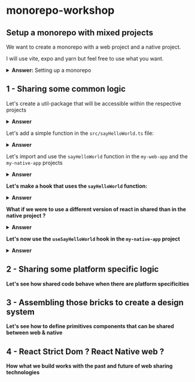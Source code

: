 # monorepo-workshop

## Setup a monorepo with mixed projects

We want to create a monorepo with a web project and a native project.

I will use vite, expo and yarn but feel free to use what you want.

<details>
  <summary><strong>Answer:</strong> Setting up a monorepo</summary>

  ```sh
  mkdir packages
  cd packages

  npm create vite@latest
  npx create-expo-app@latest
  ```

  Let's set up a monorepo with yarn:

  ```sh
  yarn init
  yarn set version stable
  yarn install
  ```

  Let's set the node linker to node-modules in the `.yarnrc.yml` file:

  ```yml
  nodeLinker: node-modules
  ```

  Let's add the two projects as workspaces in the `package.json` file:

  ```json
  "workspaces": [
    "packages/*"
  ]
  ```
</details>


## 1 - Sharing some common logic

Let's create a util-package that will be accessible within the respective projects

<details>
  <summary><strong>Answer</strong></summary>

  ```sh
  mkdir packages/util-shared
  cd packages/util-shared
  yarn init
  ```
  Make sure to set the name to `@my-monorepo/util-shared` and the version to `1.0.0`

  Add the shared package as a dependency to the web & native projects

  ```json
  "dependencies": {
    "@my-monorepo/util-shared": "1.0.0"
  }
  ```
</details>

Let's add a simple function in the `src/sayHelloWorld.ts` file:

<details>
  <summary><strong>Answer</strong></summary>

  In the `packages/util-shared/src/utils/sayHelloWorld.ts` file:

  ```ts
  export function sayHelloWorld() {
    console.log("Hello World");
  }
  ```
</details>

Let's import and use the `sayHelloWorld` function in the `my-web-app` and the `my-native-app` projects

<details>
  <summary><strong>Answer</summary>

  In the `packages/my-web-app/src/App.tsx` && `packages/my-native-app/app/(tabs)/index.tsx` files:

  ```tsx
  import { sayHelloWorld } from "@my-monorepo/util-shared";

  sayHelloWorld();
  ```
</details>

Let's make a hook that uses the `sayHelloWorld` function:

<details>
  <summary><strong>Answer</strong></summary>

  In the `packages/util-shared/src/hooks/useSayHelloWorld.ts` file:

  ```tsx
  import { useEffect } from "react";
  import { sayHelloWorld } from "@my-monorepo/util-shared";

  export function useSayHelloWorld() {
    useEffect(() => {
      sayHelloWorld();
    }, []);
  }
  ```
</details>

What if we were to use a different version of react in shared than in the native project ?

<details>
  <summary><strong>Answer</strong></summary>

  Let's add react 18.3.1 as a dependency in the `packages/util-shared/package.json` file:

  ```json
  "dependencies": {
    "react": "18.3.1"
  }
  ```
</details>

Let's now use the `useSayHelloWorld` hook in the `my-native-app` project

<details>
  <summary><strong>Answer</strong></summary>

  In the `packages/my-native-app/app/(tabs)/index.tsx` file:

  ```tsx
  import { useSayHelloWorld } from "@my-monorepo/util-shared";

  useSayHelloWorld();
  ```
</details>

## 2 - Sharing some platform specific logic

Let's see how shared code behave when there are platform specificities

## 3 - Assembling those bricks to create a design system

Let's see how to define primitives components that can be shared between web & native

## 4 - React Strict Dom ? React Native web ?

How what we build works with the past and future of web sharing technologies